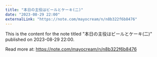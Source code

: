 ```yaml
---
title: "本日の主役はビールとケーキ(二)"
date: "2023-08-29 22:00"
externalLink: "https://note.com/mayocream/n/n8b322f6b8476"
---
```


This is the content for the note titled "本日の主役はビールとケーキ(二)" published on 2023-08-29 22:00.

Read more at: https://note.com/mayocream/n/n8b322f6b8476
